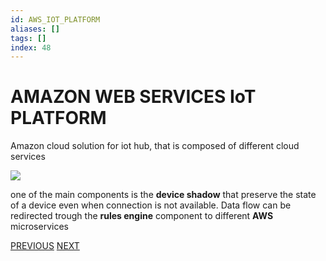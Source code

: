 ```yaml
---
id: AWS_IOT_PLATFORM
aliases: []
tags: []
index: 48
---
```


# AMAZON WEB SERVICES IoT PLATFORM

Amazon cloud solution for iot hub, that is composed of different cloud services

![](Pasted%20image%2020240613162351.png)

one of the main components is the **device shadow** that preserve the state of a device even when connection is not available.
Data flow can be redirected trough the **rules engine** component to different **AWS** microservices

[PREVIOUS](IOT_PLATFORMS.md) [NEXT](AZURE_IOT_PLATFORM.md)
